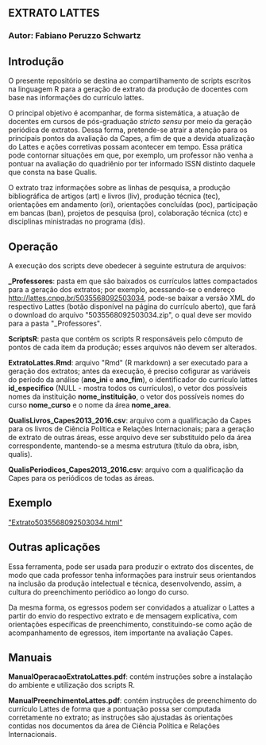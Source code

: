 ## EXTRATO LATTES

### Autor: Fabiano Peruzzo Schwartz

## Introdução

O presente repositório se destina ao compartilhamento de scripts escritos na linguagem R para a geração de extrato da produção de docentes com base nas informações do currículo lattes.

O principal objetivo é acompanhar, de forma sistemática, a atuação de docentes em cursos de pós-graduação *stricto sensu* por meio da geração periódica de extratos. Dessa forma, pretende-se atrair a atenção para os principais pontos da avaliação da Capes, a fim de que a devida atualização do Lattes e ações corretivas possam acontecer em tempo. Essa prática pode contornar situações em que, por exemplo, um professor não venha a pontuar na avaliação do quadriênio por ter informado ISSN distinto daquele que consta na base Qualis.

O extrato traz informações sobre as linhas de pesquisa, a produção bibliográfica de artigos (art) e livros (liv), produção técnica (tec), orientações em andamento (ori), orientações concluídas (poc), participação em bancas (ban), projetos de pesquisa (pro), colaboração técnica (ctc) e disciplinas ministradas no programa (dis).

## Operação

A execução dos scripts deve obedecer à seguinte estrutura de arquivos:

**_Professores**: pasta em que são baixados os currículos lattes compactados para a geração dos extratos; por exemplo, acessando-se o endereço 	
http://lattes.cnpq.br/5035568092503034, pode-se baixar a versão XML do respectivo Lattes (botão disponível na página do currículo aberto), que fará o download do arquivo "5035568092503034.zip", o qual deve ser movido para a pasta "_Professores".

**ScriptsR**: pasta que contém os scripts R responsáveis pelo cômputo de pontos de cada item da produção; esses arquivos não devem ser alterados.

**ExtratoLattes.Rmd**: arquivo "Rmd" (R markdown) a ser executado para a geração dos extratos; antes da execução, é preciso cofigurar as variáveis do período da análise (**ano_ini** e **ano_fim**), o identificador do currículo lattes **id_especifico** (NULL - mostra todos os currículos), o vetor dos possíveis nomes da instituição **nome_instituição**, o vetor dos possíveis nomes do curso **nome_curso** e o nome da área **nome_area**.

**QualisLivros_Capes2013_2016.csv**: arquivo com a qualificação da Capes para os livros de Ciência Política e Relações Internacionais; para a geração de extrato de outras áreas, esse arquivo deve ser substituído pelo da área correspondente, mantendo-se a mesma estrutura (título da obra, isbn, qualis). 

**QualisPeriodicos_Capes2013_2016.csv**: arquivo com a qualificação da Capes para os periódicos de todas as áreas.

## Exemplo

["Extrato5035568092503034.html"](http://htmlpreview.github.com/?https://github.com/Cefor/extratolattes/blob/master/Extrato5035568092503034.html)  

## Outras aplicações

Essa ferramenta, pode ser usada para produzir o extrato dos discentes, de modo que cada professor tenha informações para instruir seus orientandos na inclusão da produção intelectual e técnica, desenvolvendo, assim, a cultura do preenchimento periódico ao longo do curso.

Da mesma forma, os egressos podem ser convidados a atualizar o Lattes a partir do envio do respectivo extrato e de mensagem explicativa, com orientações específicas de preenchimento, constituindo-se como ação de acompanhamento de egressos, item importante na avaliação Capes.

## Manuais

**ManualOperacaoExtratoLattes.pdf**: contém instruções sobre a instalação do ambiente e utilização dos scripts R.

**ManualPreenchimentoLattes.pdf**: contém instruções de preenchimento do currículo Lattes de forma que a pontuação possa ser computada corretamente no extrato; as instruções são ajustadas às orientações contidas nos documentos da área de Ciência Política e Relações Internacionais.
